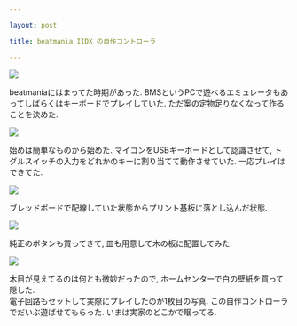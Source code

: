 ```yaml
---

layout: post

title: beatmania IIDX の自作コントローラ

---
```


<img src="https://gakuseishitsu.github.io/images/bms/bms1.jpg">

beatmaniaにはまってた時期があった. BMSというPCで遊べるエミュレータもあってしばらくはキーボードでプレイしていた. ただ案の定物足りなくなって作ることを決めた. 

<img src="https://gakuseishitsu.github.io/images/bms/bms2.jpg">

始めは簡単なものから始めた. マイコンをUSBキーボードとして認識させて, トグルスイッチの入力をどれかのキーに割り当てて動作させていた.  一応プレイはできてた.  

<img src="https://gakuseishitsu.github.io/images/bms/bms3.jpg">

ブレッドボードで配線していた状態からプリント基板に落とし込んだ状態. 

<img src="https://gakuseishitsu.github.io/images/bms/bms4.jpg">

純正のボタンも買ってきて, 皿も用意して木の板に配置してみた.  

<img src="https://gakuseishitsu.github.io/images/bms/bms5.jpg">

木目が見えてるのは何とも微妙だったので, ホームセンターで白の壁紙を買って隠した.  
電子回路もセットして実際にプレイしたのが1枚目の写真. この自作コントローラでだいぶ遊ばせてもらった. いまは実家のどこかで眠ってる.  